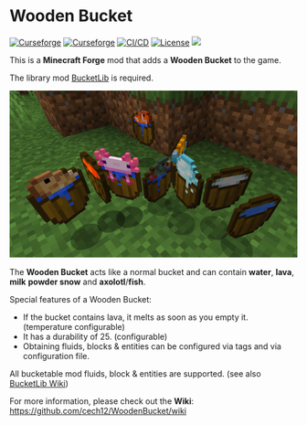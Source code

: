 # Wooden Bucket 

[![Curseforge](http://cf.way2muchnoise.eu/full_585328_downloads(0D0D0D-F16436-fff-010101-fff).svg)](https://www.curseforge.com/minecraft/mc-mods/wooden-bucket)
[![Curseforge](http://cf.way2muchnoise.eu/versions/For%20MC_585328_all(0D0D0D-F16436-fff-010101).svg)](https://www.curseforge.com/minecraft/mc-mods/wooden-bucket/files)
[![CI/CD](https://github.com/cech12/WoodenBucket/actions/workflows/cicd-workflow.yml/badge.svg)](https://github.com/cech12/WoodenBucket/actions/workflows/cicd-workflow.yml)
[![License](https://img.shields.io/github/license/cech12/WoodenBucket)](http://opensource.org/licenses/MIT) 
[![](https://img.shields.io/discord/752506676719910963.svg?style=flat&color=informational&logo=discord&label=Discord)](https://discord.gg/gRUFH5t)

This is a **Minecraft Forge** mod that adds a **Wooden Bucket** to the game.

The library mod [BucketLib](https://www.curseforge.com/minecraft/mc-mods/bucketlib) is required.

![All Buckets](material/all_buckets.png)

The **Wooden Bucket** acts like a normal bucket and can contain **water**, **lava**, **milk** **powder snow** and **axolotl**/**fish**.

Special features of a Wooden Bucket:
- If the bucket contains lava, it melts as soon as you empty it. (temperature configurable)
- It has a durability of 25. (configurable)
- Obtaining fluids, blocks & entities can be configured via tags and via configuration file.

All bucketable mod fluids, block & entities are supported. (see also [BucketLib Wiki](https://github.com/cech12/BucketLib/wiki/Developer-Guide#make-your-mod-compatible))

For more information, please check out the **Wiki**: https://github.com/cech12/WoodenBucket/wiki